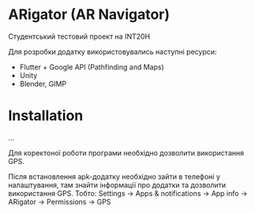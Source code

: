 # ARigator (AR Navigator)

Студентський тестовий проект на INT20H

Для розробки додатку використовувались наступні ресурси: 
- Flutter + Google API (Pathfinding and Maps)
- Unity 
- Blender, GIMP

# Installation 

...

Для коректоної роботи програми необхідно дозволити використання GPS.

Після встановлення apk-додатку необхідно зайти в телефоні у налаштування, там знайти інформації про додатки та дозволити використання GPS. 
Тобто: Settings -> Apps & notifications -> App info -> ARigator -> Permissions  -> GPS
